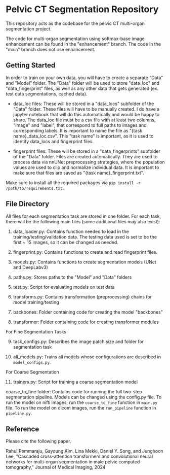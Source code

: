 # Pelvic CT Segmentation Repository

This repository acts as the codebase for the pelvic CT multi-organ segmentation project.

The code for multi-organ segmentation using softmax-base image enhancement can be found in the "enhancement" branch. The code in the "main" branch does not use enhancement. 

## Getting Started
In order to train on your own data, you will have to create a separate "Data" and "Model" folder. The "Data" folder will be used to store "data_loc" and "data_fingerprint" files, as well as any other data that gets generated (ex. test data segmentations, cached data). 

- data_loc files: These will be stored in a "data_locs" subfolder of the "Data" folder. These files will have to be manually created. I do have a jupyter notebook that will do this automatically and would be happy to share. The data_loc file must be a csv file with at least two columns, "image" and "label", that correspond to full paths to images and corresponding labels. It is important to name the file as "{task name}_data_loc.csv". This "task name" is important, as it is used to identify data_locs and fingerprint files.

- fingerprint files: These will be stored in a "data_fingerprints" subfolder of the "Data" folder. Files are created automatically. They are used to process data via nnUNet preprocessing strategies, where the population values are used to clip and normalize individual data. It is important to make sure that files are saved as "{task name}_fingerprint.txt".

Make sure to install all the required packages via `pip install -r /path/to/requirements.txt`.

## File Directory
All files for each segmentation task are stored in one folder. For each task, there will be the following main files (some additional files may also exist):

1. data_loader.py: Contains function needed to load in the training/testing/validation data. The testing data used is set to be the first ~ 15 images, so it can be changed as needed.

2. fingerprint.py: Contains functions to create and read fingerprint files.

3. models.py: Contains functions to create segmentation models (UNet and DeepLabv3)

4. paths.py: Stores paths to the "Model" and "Data" folders

5. test.py: Script for evaluating models on test data

6. transforms.py: Contains transformation (preprocessing) chains for model training/testing

7. backbones: Folder containing code for creating the model "backbones"

8. transformer: Folder containing code for creating transformer modules

For Fine Segmentation Tasks

9. task_configs.py: Describes the image patch size and folder for segmentation task

10. all_models.py: Trains all models whose configurations are described in `model_configs.py`. 

For Coarse Segmentation

11. trainers.py: Script for training a coarse segmentation model



coarse_to_fine folder: Contains code for running the full two-step segmentation pipeline. Models can be changed using the config.py file. To run the model on nifti images, run the `coarse_to_fine` function in `main.py` file. To run the model on dicom images, run the `run_pipeline` function in `pipeline.py`.

## Reference

Please cite the following paper.

Rahul Pemmaraju, Gayoung Kim, Lina Mekki, Daniel Y. Song, and Junghoon Lee, "Cascaded cross-attention transformers and convolutional neural networks for multi-organ segmentation in male pelvic computed tomography," Journal of Medical Imaging, 2024